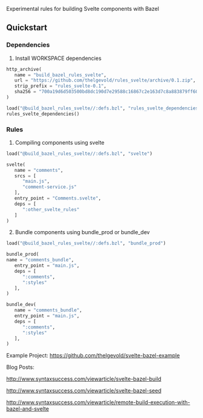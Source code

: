 Experimental rules for building Svelte components with Bazel

## Quickstart

### Dependencies

1. Install WORKSPACE dependencies

```python
http_archive(
   name = "build_bazel_rules_svelte",
   url = "https://github.com/thelgevold/rules_svelte/archive/0.1.zip",
   strip_prefix = "rules_svelte-0.1",
   sha256 = "700a19d6d503500bd8dc190d7e29588c16867c2e163d7c8a883879ff602ef527"
)

load("@build_bazel_rules_svelte//:defs.bzl", "rules_svelte_dependencies")
rules_svelte_dependencies()
```

### Rules

1. Compiling components using svelte

```python
load("@build_bazel_rules_svelte//:defs.bzl", "svelte")

svelte(
   name = "comments",
   srcs = [
      "main.js",
      "comment-service.js"
   ],
   entry_point = "Comments.svelte",
   deps = [
      ":other_svelte_rules"
   ]
)
```

2. Bundle components using bundle_prod or bundle_dev

```python
load("@build_bazel_rules_svelte//:defs.bzl", "bundle_prod")

bundle_prod(
name = "comments_bundle",
   entry_point = "main.js",
   deps = [
      ":comments",
      ":styles"
   ],
)

bundle_dev(
   name = "comments_bundle",
   entry_point = "main.js",
   deps = [
      ":comments",
      ":styles"
   ],
)
```

Example Project: https://github.com/thelgevold/svelte-bazel-example

Blog Posts:

http://www.syntaxsuccess.com/viewarticle/svelte-bazel-build

http://www.syntaxsuccess.com/viewarticle/svelte-bazel-seed

http://www.syntaxsuccess.com/viewarticle/remote-build-execution-with-bazel-and-svelte
